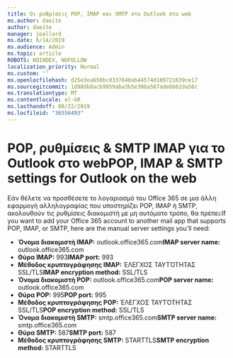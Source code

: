 ```yaml
---
title: Οι ρυθμίσεις POP, IMAP και SMTP στο Outlook στο web
ms.author: daeite
author: daeite
manager: joallard
ms.date: 6/14/2019
ms.audience: Admin
ms.topic: article
ROBOTS: NOINDEX, NOFOLLOW
localization_priority: Normal
ms.custom: ''
ms.openlocfilehash: d25e3ea650bcd337640ab44574d109721639ce17
ms.sourcegitcommit: 1d98db8acb9959aba3b5e308a567ade6b62da56c
ms.translationtype: MT
ms.contentlocale: el-GR
ms.lasthandoff: 08/22/2019
ms.locfileid: "36556493"
---
```

# <a name="pop-imap--smtp-settings-for-outlook-on-the-web"></a><span data-ttu-id="b5f73-102">POP, ρυθμίσεις & SMTP IMAP για το Outlook στο web</span><span class="sxs-lookup"><span data-stu-id="b5f73-102">POP, IMAP & SMTP settings for Outlook on the web</span></span>

<span data-ttu-id="b5f73-103">Εάν θέλετε να προσθέσετε το λογαριασμό του Office 365 σε μια άλλη εφαρμογή αλληλογραφίας που υποστηρίζει POP, IMAP ή SMTP, ακολουθούν τις ρυθμίσεις διακομιστή με μη αυτόματο τρόπο, θα πρέπει:</span><span class="sxs-lookup"><span data-stu-id="b5f73-103">If you want to add your Office 365 account to another mail app that supports POP, IMAP, or SMTP, here are the manual server settings you'll need:</span></span>
  
- <span data-ttu-id="b5f73-104">**Όνομα διακομιστή IMAP:** outlook.office365.com</span><span class="sxs-lookup"><span data-stu-id="b5f73-104">**IMAP server name:** outlook.office365.com</span></span>
- <span data-ttu-id="b5f73-105">**Θύρα IMAP:** 993</span><span class="sxs-lookup"><span data-stu-id="b5f73-105">**IMAP port:** 993</span></span>
- <span data-ttu-id="b5f73-106">**Μέθοδος κρυπτογράφησης IMAP:** ΈΛΕΓΧΟΣ ΤΑΥΤΌΤΗΤΑΣ SSL/TLS</span><span class="sxs-lookup"><span data-stu-id="b5f73-106">**IMAP encryption method:** SSL/TLS</span></span>
- <span data-ttu-id="b5f73-107">**Όνομα διακομιστή POP:** outlook.office365.com</span><span class="sxs-lookup"><span data-stu-id="b5f73-107">**POP server name:** outlook.office365.com</span></span>  
- <span data-ttu-id="b5f73-108">**Θύρα POP:** 995</span><span class="sxs-lookup"><span data-stu-id="b5f73-108">**POP port:** 995</span></span>  
- <span data-ttu-id="b5f73-109">**Μέθοδος κρυπτογράφησης POP:** ΈΛΕΓΧΟΣ ΤΑΥΤΌΤΗΤΑΣ SSL/TLS</span><span class="sxs-lookup"><span data-stu-id="b5f73-109">**POP encryption method:** SSL/TLS</span></span>  
- <span data-ttu-id="b5f73-110">**Όνομα διακομιστή SMTP:** smtp.office365.com</span><span class="sxs-lookup"><span data-stu-id="b5f73-110">**SMTP server name:** smtp.office365.com</span></span>
- <span data-ttu-id="b5f73-111">**Θύρα SMTP:** 587</span><span class="sxs-lookup"><span data-stu-id="b5f73-111">**SMTP port:** 587</span></span>
- <span data-ttu-id="b5f73-112">**Μέθοδος κρυπτογράφησης SMTP:** STARTTLS</span><span class="sxs-lookup"><span data-stu-id="b5f73-112">**SMTP encryption method:** STARTTLS</span></span>